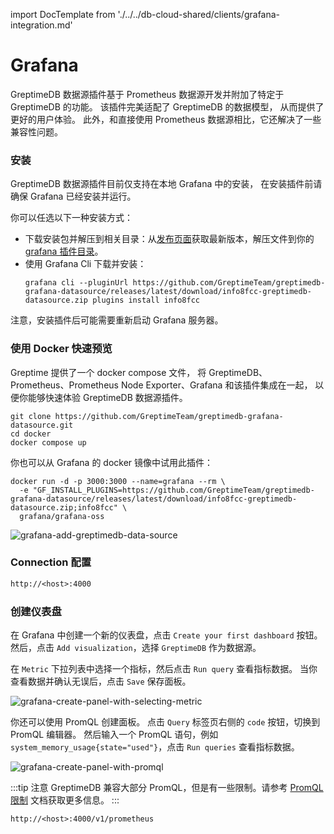 import DocTemplate from './../../db-cloud-shared/clients/grafana-integration.md' 

# Grafana

<DocTemplate>

<div id="data-source-plugin-intro">

GreptimeDB 数据源插件基于 Prometheus 数据源开发并附加了特定于 GreptimeDB 的功能。
该插件完美适配了 GreptimeDB 的数据模型，
从而提供了更好的用户体验。
此外，和直接使用 Prometheus 数据源相比，它还解决了一些兼容性问题。

</div>

<div id="data-source-plugin-installation">

### 安装

GreptimeDB 数据源插件目前仅支持在本地 Grafana 中的安装，
在安装插件前请确保 Grafana 已经安装并运行。

你可以任选以下一种安装方式：

- 下载安装包并解压到相关目录：从[发布页面](https://github.com/GreptimeTeam/greptimedb-grafana-datasource/releases/latest/)获取最新版本，解压文件到你的 [grafana 插件目录](https://grafana.com/docs/grafana/latest/setup-grafana/configure-grafana/#plugins)。
- 使用 Grafana Cli 下载并安装：
  ```shell
  grafana cli --pluginUrl https://github.com/GreptimeTeam/greptimedb-grafana-datasource/releases/latest/download/info8fcc-greptimedb-datasource.zip plugins install info8fcc
  ```

注意，安装插件后可能需要重新启动 Grafana 服务器。

</div>

<div id="preview-greptimedb-using-docker">

### 使用 Docker 快速预览

Greptime 提供了一个 docker compose 文件，
将 GreptimeDB、Prometheus、Prometheus Node Exporter、Grafana 和该插件集成在一起，
以便你能够快速体验 GreptimeDB 数据源插件。

```shell
git clone https://github.com/GreptimeTeam/greptimedb-grafana-datasource.git
cd docker
docker compose up
```

你也可以从 Grafana 的 docker 镜像中试用此插件：

```shell
docker run -d -p 3000:3000 --name=grafana --rm \
  -e "GF_INSTALL_PLUGINS=https://github.com/GreptimeTeam/greptimedb-grafana-datasource/releases/latest/download/info8fcc-greptimedb-datasource.zip;info8fcc" \
  grafana/grafana-oss
```

</div>

<div id="grafana-add-greptimedb-data-source-img">

![grafana-add-greptimedb-data-source](/grafana-add-greptimedb-data-source.png)

</div>


<div id="connection-settings-title">

### Connection 配置

</div>


<div id="greptime-data-source-connection-url">

```txt
http://<host>:4000
```

</div>


<div id="create-a-dashboard">

### 创建仪表盘

在 Grafana 中创建一个新的仪表盘，点击 `Create your first dashboard` 按钮。
然后，点击 `Add visualization`，选择 `GreptimeDB` 作为数据源。

在 `Metric` 下拉列表中选择一个指标，然后点击 `Run query` 查看指标数据。
当你查看数据并确认无误后，点击 `Save` 保存面板。

![grafana-create-panel-with-selecting-metric](/create-panel-with-selecting-metric-greptimedb.png)

你还可以使用 PromQL 创建面板。
点击 `Query` 标签页右侧的 `code` 按钮，切换到 PromQL 编辑器。
然后输入一个 PromQL 语句，例如 `system_memory_usage{state="used"}`，点击 `Run queries` 查看指标数据。

![grafana-create-panel-with-promql](/grafana-create-panel-with-promql.png)

:::tip 注意
GreptimeDB 兼容大部分 PromQL，但是有一些限制。请参考 [PromQL 限制](/user-guide/query-data/promql#局限) 文档获取更多信息。
:::

</div>


<div id="prometheus-server-url">

```txt
http://<host>:4000/v1/prometheus
```

</div>

</DocTemplate>
